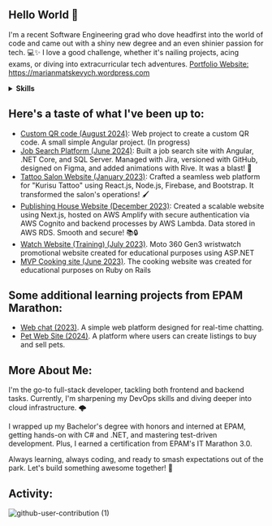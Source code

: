 ## Hello World 👋
I'm a recent Software Engineering grad who dove headfirst into the world of code and came out with a shiny new degree and an even shinier passion for tech. 💻✨ I love a good challenge, whether it's nailing projects, acing exams, or diving into extracurricular tech adventures.
[Portfolio Website:](https://marianmatskevych.wordpress.com) https://marianmatskevych.wordpress.com

<details>
<summary><b>Skills</b></summary>
<div>
  
[![My Skills](https://skillicons.dev/icons?i=html,css,angular,react,js,ts,bootstrap,cs,dotnet,mysql,aws,azure,firebase,figma)](https://skillicons.dev)

</div>

<summary><b>Learning</b></summary>
<div>
  
[![My Skills](https://skillicons.dev/icons?i=kubernetes,nestjs,terraform)](https://skillicons.dev)

</div>
</details>

## Here's a taste of what I've been up to:
- [ Custom QR code (August 2024)](https://github.com/MarunNexit/CustomQRCode): Web project to create a custom QR code. A small simple Angular project. (In progress)
- [Job Search Platform (June 2024)](https://github.com/MarunNexit/Search_Job_Website): Built a job search site with Angular, .NET Core, and SQL Server. Managed with Jira, versioned with GitHub, designed on Figma, and added animations with Rive. It was a blast! 🚀 
- [Tattoo Salon Website (January 2023)](https://github.com/MarunNexit/tattoo-salon): Crafted a seamless web platform for "Kurisu Tattoo" using React.js, Node.js, Firebase, and Bootstrap. It transformed the salon's operations! 🖌
- [Publishing House Website (December 2023)](https://github.com/MarunNexit/aws_next): Created a scalable website using Next.js, hosted on AWS Amplify with secure authentication via AWS Cognito and backend processes by AWS Lambda. Data stored in AWS RDS. Smooth and secure! 📚🔒
- [Watch Website (Training) (July 2023)](https://github.com/MarunNexit/Watch_Moto). Moto 360 Gen3 wristwatch promotional website created for educational purposes using ASP.NET
- [MVP Cooking site (June 2023)](https://github.com/MarunNexit/Culinary). The cooking website was created for educational purposes on Ruby on Rails

## Some additional learning projects from EPAM Marathon:
- [Web chat (2023)](https://github.com/MarunNexit/it_marathon). A simple web platform designed for real-time chatting. 
- [Pet Web Site (2024)](https://github.com/MarunNexit/it_marathon_2024). A platform where users can create listings to buy and sell pets.

## More About Me:
I'm the go-to full-stack developer, tackling both frontend and backend tasks. Currently, I'm sharpening my DevOps skills and diving deeper into cloud infrastructure. 🌩

I wrapped up my Bachelor's degree with honors and interned at EPAM, getting hands-on with C# and .NET, and mastering test-driven development. Plus, I earned a certification from EPAM's IT Marathon 3.0.

Always learning, always coding, and ready to smash expectations out of the park. Let's build something awesome together! 🌟

## Activity:
![github-user-contribution (1)](https://github.com/user-attachments/assets/57edbb42-0035-41a3-8f5e-289d54eb89a1)
<!--
**MarunNexit/MarunNexit** is a ✨ _special_ ✨ repository because its `README.md` (this file) appears on your GitHub profile.

Here are some ideas to get you started:

- 🔭 I’m currently working on ...
- 🌱 I’m currently learning ...
- 👯 I’m looking to collaborate on ...
- 🤔 I’m looking for help with ...
- 💬 Ask me about ...
- 📫 How to reach me: ...
- 😄 Pronouns: ...
- ⚡ Fun fact: ...
-->

